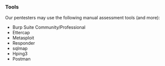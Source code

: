 ### Tools

Our pentesters may use the following manual assessment tools (and more):

- Burp Suite Community/Professional
- Ettercap
- Metasploit
- Responder
- sqlmap
- Hping3
- Postman
